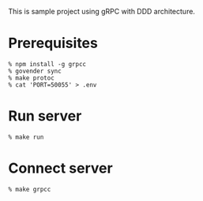 
This is sample project using gRPC with DDD architecture.

# Prerequisites

```
% npm install -g grpcc
% govender sync
% make protoc
% cat 'PORT=50055' > .env
```

# Run server 

```
% make run
```

# Connect server

```
% make grpcc
```

